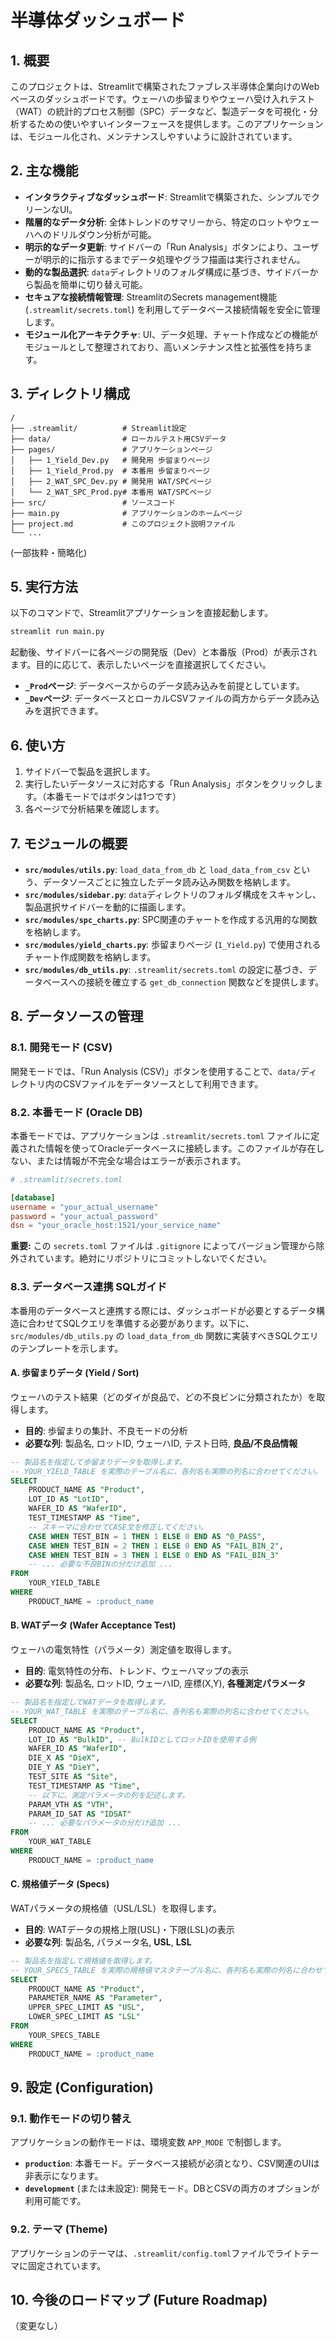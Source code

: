 # 半導体ダッシュボード

## 1. 概要

このプロジェクトは、Streamlitで構築されたファブレス半導体企業向けのWebベースのダッシュボードです。ウェーハの歩留まりやウェーハ受け入れテスト（WAT）の統計的プロセス制御（SPC）データなど、製造データを可視化・分析するための使いやすいインターフェースを提供します。このアプリケーションは、モジュール化され、メンテナンスしやすいように設計されています。

## 2. 主な機能

*   **インタラクティブなダッシュボード**: Streamlitで構築された、シンプルでクリーンなUI。
*   **階層的なデータ分析**: 全体トレンドのサマリーから、特定のロットやウェーハへのドリルダウン分析が可能。
*   **明示的なデータ更新**: サイドバーの「Run Analysis」ボタンにより、ユーザーが明示的に指示するまでデータ処理やグラフ描画は実行されません。
*   **動的な製品選択**: `data`ディレクトリのフォルダ構成に基づき、サイドバーから製品を簡単に切り替え可能。
*   **セキュアな接続情報管理**: StreamlitのSecrets management機能 (`.streamlit/secrets.toml`) を利用してデータベース接続情報を安全に管理します。
*   **モジュール化アーキテクチャ**: UI、データ処理、チャート作成などの機能がモジュールとして整理されており、高いメンテナンス性と拡張性を持ちます。

## 3. ディレクトリ構成

```
/
├── .streamlit/          # Streamlit設定
├── data/                # ローカルテスト用CSVデータ
├── pages/               # アプリケーションページ
│   ├── 1_Yield_Dev.py   # 開発用 歩留まりページ
│   ├── 1_Yield_Prod.py  # 本番用 歩留まりページ
│   ├── 2_WAT_SPC_Dev.py # 開発用 WAT/SPCページ
│   └── 2_WAT_SPC_Prod.py# 本番用 WAT/SPCページ
├── src/                 # ソースコード
├── main.py              # アプリケーションのホームページ
├── project.md           # このプロジェクト説明ファイル
└── ...
```

(一部抜粋・簡略化)

## 5. 実行方法

以下のコマンドで、Streamlitアプリケーションを直接起動します。

```bash
streamlit run main.py
```

起動後、サイドバーに各ページの開発版（Dev）と本番版（Prod）が表示されます。目的に応じて、表示したいページを直接選択してください。

*   **`_Prod`ページ**: データベースからのデータ読み込みを前提としています。
*   **`_Dev`ページ**: データベースとローカルCSVファイルの両方からデータ読み込みを選択できます。


## 6. 使い方

1.  サイドバーで製品を選択します。
2.  実行したいデータソースに対応する「Run Analysis」ボタンをクリックします。（本番モードではボタンは1つです）
3.  各ページで分析結果を確認します。

## 7. モジュールの概要

*   **`src/modules/utils.py`**: `load_data_from_db` と `load_data_from_csv` という、データソースごとに独立したデータ読み込み関数を格納します。
*   **`src/modules/sidebar.py`**: `data`ディレクトリのフォルダ構成をスキャンし、製品選択サイドバーを動的に描画します。
*   **`src/modules/spc_charts.py`**: SPC関連のチャートを作成する汎用的な関数を格納します。
*   **`src/modules/yield_charts.py`**: 歩留まりページ (`1_Yield.py`) で使用されるチャート作成関数を格納します。
*   **`src/modules/db_utils.py`**: `.streamlit/secrets.toml` の設定に基づき、データベースへの接続を確立する `get_db_connection` 関数などを提供します。

## 8. データソースの管理

### 8.1. 開発モード (CSV)

開発モードでは、「Run Analysis (CSV)」ボタンを使用することで、`data/`ディレクトリ内のCSVファイルをデータソースとして利用できます。

### 8.2. 本番モード (Oracle DB)

本番モードでは、アプリケーションは `.streamlit/secrets.toml` ファイルに定義された情報を使ってOracleデータベースに接続します。このファイルが存在しない、または情報が不完全な場合はエラーが表示されます。

```toml
# .streamlit/secrets.toml

[database]
username = "your_actual_username"
password = "your_actual_password"
dsn = "your_oracle_host:1521/your_service_name"
```

**重要:** この `secrets.toml` ファイルは `.gitignore` によってバージョン管理から除外されています。絶対にリポジトリにコミットしないでください。

### 8.3. データベース連携 SQLガイド

本番用のデータベースと連携する際には、ダッシュボードが必要とするデータ構造に合わせてSQLクエリを準備する必要があります。以下に、`src/modules/db_utils.py` の `load_data_from_db` 関数に実装すべきSQLクエリのテンプレートを示します。

#### A. 歩留まりデータ (Yield / Sort)

ウェーハのテスト結果（どのダイが良品で、どの不良ビンに分類されたか）を取得します。

-   **目的**: 歩留まりの集計、不良モードの分析
-   **必要な列**: 製品名, ロットID, ウェーハID, テスト日時, **良品/不良品情報**

```sql
-- 製品名を指定して歩留まりデータを取得します。
-- YOUR_YIELD_TABLE を実際のテーブル名に、各列名も実際の列名に合わせてください。
SELECT
    PRODUCT_NAME AS "Product",
    LOT_ID AS "LotID",
    WAFER_ID AS "WaferID",
    TEST_TIMESTAMP AS "Time",
    -- スキーマに合わせてCASE文を修正してください。
    CASE WHEN TEST_BIN = 1 THEN 1 ELSE 0 END AS "0_PASS",
    CASE WHEN TEST_BIN = 2 THEN 1 ELSE 0 END AS "FAIL_BIN_2",
    CASE WHEN TEST_BIN = 3 THEN 1 ELSE 0 END AS "FAIL_BIN_3"
    -- ... 必要な不良BINの分だけ追加 ...
FROM
    YOUR_YIELD_TABLE
WHERE
    PRODUCT_NAME = :product_name
```

#### B. WATデータ (Wafer Acceptance Test)

ウェーハの電気特性（パラメータ）測定値を取得します。

-   **目的**: 電気特性の分布、トレンド、ウェーハマップの表示
-   **必要な列**: 製品名, ロットID, ウェーハID, 座標(X,Y), **各種測定パラメータ**

```sql
-- 製品名を指定してWATデータを取得します。
-- YOUR_WAT_TABLE を実際のテーブル名に、各列名も実際の列名に合わせてください。
SELECT
    PRODUCT_NAME AS "Product",
    LOT_ID AS "BulkID", -- BulkIDとしてロットIDを使用する例
    WAFER_ID AS "WaferID",
    DIE_X AS "DieX",
    DIE_Y AS "DieY",
    TEST_SITE AS "Site",
    TEST_TIMESTAMP AS "Time",
    -- 以下に、測定パラメータの列を記述します。
    PARAM_VTH AS "VTH",
    PARAM_ID_SAT AS "IDSAT"
    -- ... 必要なパラメータの分だけ追加 ...
FROM
    YOUR_WAT_TABLE
WHERE
    PRODUCT_NAME = :product_name
```

#### C. 規格値データ (Specs)

WATパラメータの規格値（USL/LSL）を取得します。

-   **目的**: WATデータの規格上限(USL)・下限(LSL)の表示
-   **必要な列**: 製品名, パラメータ名, **USL**, **LSL**

```sql
-- 製品名を指定して規格値を取得します。
-- YOUR_SPECS_TABLE を実際の規格値マスタテーブル名に、各列名も実際の列名に合わせてください。
SELECT
    PRODUCT_NAME AS "Product",
    PARAMETER_NAME AS "Parameter",
    UPPER_SPEC_LIMIT AS "USL",
    LOWER_SPEC_LIMIT AS "LSL"
FROM
    YOUR_SPECS_TABLE
WHERE
    PRODUCT_NAME = :product_name
```


## 9. 設定 (Configuration)

### 9.1. 動作モードの切り替え

アプリケーションの動作モードは、環境変数 `APP_MODE` で制御します。

*   **`production`**: 本番モード。データベース接続が必須となり、CSV関連のUIは非表示になります。
*   **`development`** (または未設定): 開発モード。DBとCSVの両方のオプションが利用可能です。

### 9.2. テーマ (Theme)

アプリケーションのテーマは、`.streamlit/config.toml`ファイルでライトテーマに固定されています。

## 10. 今後のロードマップ (Future Roadmap)

（変更なし）
